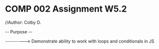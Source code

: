 # COMP 002 Assignment W5.2

//Author: Colby D.

-- Purpose --

----------> Demonstrate ability to work with loops and conditionals in JS